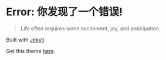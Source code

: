 # Error: 你发现了一个错误!
> Life often requires some excitement, joy, and anticipation.

Built with [Jekyll](http://jekyllrb.com).

Get this theme [here](https://github.com/starry99/catbook).


